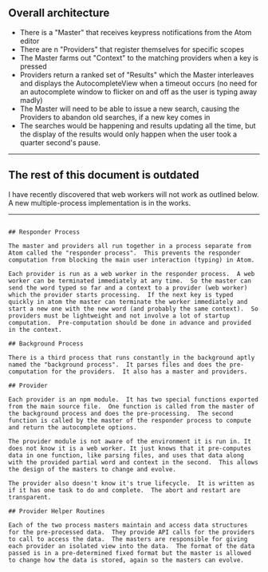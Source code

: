 
## Overall architecture

* There is a "Master" that receives keypress notifications from the Atom editor
* There are n "Providers" that register themselves for specific scopes
* The Master farms out "Context" to the matching providers when a key is pressed
* Providers return a ranked set of "Results" which the Master interleaves and displays the AutocompleteView when a timeout occurs (no need for an autocomplete window to flicker on and off as the user is typing away madly)
* The Master will need to be able to issue a new search, causing the Providers to abandon old searches, if a new key comes in
* The searches would be happening and results updating all the time, but the display of the results would only happen when the user took a quarter second's pause.

--- 

## The rest of this document is outdated

I have recently discovered that web workers will not work as outlined below. A new multiple-process implementation is in the works.

---

```

## Responder Process

The master and providers all run together in a process separate from Atom called the "responder process".  This prevents the responder computation from blocking the main user interaction (typing) in Atom.

Each provider is run as a web worker in the responder process.  A web worker can be terminated immediately at any time.  So the master can send the word typed so far and a context to a provider (web worker) which the provider starts processing.  If the next key is typed quickly in atom the master can terminate the worker immediately and start a new one with the new word (and probably the same context).  So providers must be lightweight and not involve a lot of startup computation.  Pre-computation should be done in advance and provided in the context.

## Background Process

There is a third process that runs constantly in the background aptly named the "background process".  It parses files and does the pre-computation for the providers.  It also has a master and providers.

## Provider

Each provider is an npm module.  It has two special functions exported from the main source file.  One function is called from the master of the background process and does the pre-processing.  The second function is called by the master of the responder process to compute and return the autocomplete options.

The provider module is not aware of the environment it is run in. It does not know it is a web worker. It just knows that it pre-computes data in one function, like parsing files, and uses that data along with the provided partial word and context in the second.  This allows the design of the masters to change and evolve.

The provider also doesn't know it's true lifecycle.  It is written as if it has one task to do and complete.  The abort and restart are transparent. 

## Provider Helper Routines

Each of the two process masters maintain and access data structures for the pre-processed data.  They provide API calls for the providers to call to access the data.  The masters are responsible for giving each provider an isolated view into the data.  The format of the data passed is in a pre-determined fixed format but the master is allowed to change how the data is stored, again so the masters can evolve.

```
